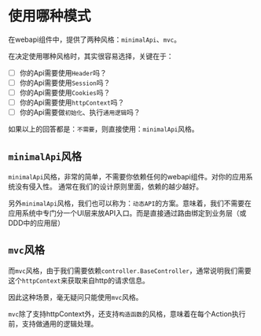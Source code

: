 # 使用哪种模式
在webapi组件中，提供了两种风格：`minimalApi`、`mvc`。

在决定使用哪种风格时，其实很容易选择，关键在于：
- [ ] 你的Api需要使用`Header`吗？
- [ ] 你的Api需要使用`Session`吗？
- [ ] 你的Api需要使用`Cookies`吗？
- [ ] 你的Api需要使用`httpContext`吗？
- [ ] 你的Api需要做`初始化`、执行`通用逻辑`吗？

如果以上的回答都是：`不需要`，则直接使用：`minimalApi`风格。

## `minimalApi`风格
`minimalApi`风格，非常的简单，不需要你依赖任何的webapi组件。对你的应用系统没有侵入性。
通常在我们的设计原则里面，依赖的越少越好。

另外`minimalApi`风格，我们也可以称为：`动态API`的方案。意味着，我们不需要在应用系统中专门分一个UI层来放API入口。而是直接通过路由绑定到业务层（或DDD中的应用层）

## `mvc`风格
而`mvc`风格，由于我们需要依赖`controller.BaseController`，通常说明我们需要这个`httpContext`来获取来自http的请求信息。

因此这种场景，毫无疑问只能使用`mvc`风格。

`mvc`除了支持httpContext外，还支持`构造函数`的风格，意味着在每个Action执行前，支持做通用的逻辑处理。